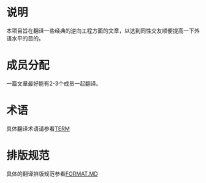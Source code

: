 # 说明

本项目旨在翻译一些经典的逆向工程方面的文章，以达到同性交友顺便提高一下外语水平的目的。

# 成员分配

一篇文章最好能有2-3个成员一起翻译。

# 术语

具体翻译术语请参看[TERM](TERM.md)

# 排版规范

具体的翻译排版规范参看[FORMAT.MD](FORMAT.md)
